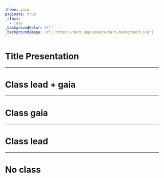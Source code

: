 ```yaml
---
theme: gaia
paginate: true
_class:
  - lead
_backgroundColor: #fff 
_backgroundImage: url('https://marp.app/assets/hero-background.svg')
---
```


[//]: <> (To center image with center keyword)
<style>
img[alt~="center"] {
  display: block;
  margin: 0 auto;
}
</style>

<!-- This is a comment for the presentation mode -->

# Title Presentation

---

<!-- _class: lead + gaia -->

# Class lead + gaia

---

<!-- _class: gaia -->

# Class gaia

---

<!-- _class: lead -->

# Class lead

---

# No class
